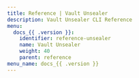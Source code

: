 ```yaml
---
title: Reference | Vault Unsealer
description: Vault Unsealer CLI Reference
menu:
  docs_{{ .version }}:
    identifier: reference-unsealer
    name: Vault Unsealer
    weight: 40
    parent: reference
menu_name: docs_{{ .version }}
---
```

